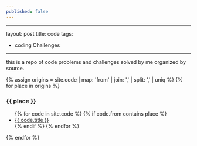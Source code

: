 ```yaml
---
published: false
---
```

---
layout: post
title: code
tags:
- coding Challenges
---

this is a repo of code problems and challenges solved by me organized by source.



{% assign origins =  site.code | map: 'from' | join: ','  | split: ',' | uniq %}
{% for place in origins %}
  <h3>{{ place }}</h3>
  <ul>
  {% for code in site.code %}
    {% if code.from contains place %}
    <li><a href="{{ code.url }}">{{ code.title }}</a></li>
    {% endif %}
  {% endfor %}
  </ul>
{% endfor %}

